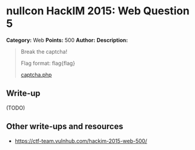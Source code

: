 # nullcon HackIM 2015: Web Question 5

**Category:** Web
**Points:** 500
**Author:**
**Description:**

>Break the captcha! 
>
>Flag format: flag{flag}
>
>[captcha.php](http://54.165.191.231/captcha.php)

## Write-up

(TODO)

## Other write-ups and resources

* <https://ctf-team.vulnhub.com/hackim-2015-web-500/>
